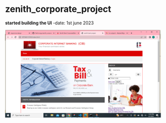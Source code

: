 # zenith_corporate_project

**started building the UI**
-date: 1st june 2023 

![](./img/zenith-bank-project/Screenshot%20(2).png)